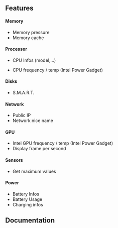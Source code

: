 ## Features

#### Memory

- Memory pressure
- Memory cache

#### Processor

- CPU Infos (model,...)

- CPU frequency / temp (Intel Power Gadget)

#### Disks

- S.M.A.R.T.

#### Network

- Public IP
- Network nice name

#### GPU

- Intel GPU frequency / temp (Intel Power Gadget)
- Display frame per second

#### Sensors

- Get maximum values

#### Power

- Battery Infos
- Battery Usage
- Charging infos



## Documentation

